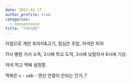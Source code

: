 ```yaml
---
date: 2022-03-17
author_profile: true
categories:
  - onesentence
title: "기숙사로"
---
```


아침으로 계란 후라이&고기, 점심은 초밥, 저녁은 피자

11시 병원 가서 소독, 2시에 학교 도착, 3시에 낮잠자서 6시에 기상.

저녁 먹고 맥뷱 설정함.

맥북은 c - usb - 랜선 연결이 안되는 건가..?